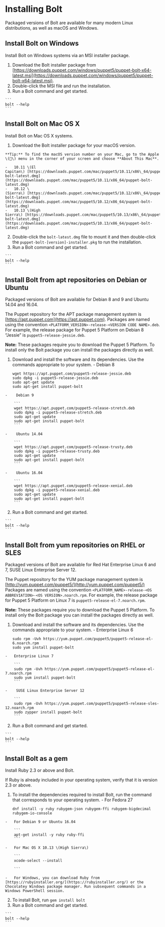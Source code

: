 
# Installing Bolt

Packaged versions of Bolt are available for many modern Linux distributions,
as well as macOS and Windows.

## Install Bolt on Windows

Install Bolt on Windows systems via an MSI installer package.

1.   Download the Bolt installer package from [https://downloads.puppet.com/windows/puppet5/puppet-bolt-x64-latest.msi](https://downloads.puppet.com/windows/puppet5/puppet-bolt-x64-latest.msi).
2.   Double-click the MSI file and run the installation.
3.   Run a Bolt command and get started.

    ```
    bolt --help
    ```

## Install Bolt on Mac OS X

Install Bolt on Mac OS X systems.

1.   Download the Bolt installer package for your macOS version.

    **Tip:** To find the macOS version number on your Mac, go to the Apple \(\) menu in the corner of your screen and choose **About This Mac**.

    -   10.11 \(El Capitan\) [https://downloads.puppet.com/mac/puppet5/10.11/x86\_64/puppet-bolt-latest.dmg](https://downloads.puppet.com/mac/puppet5/10.11/x86_64/puppet-bolt-latest.dmg)
    -   10.12 \(Sierra\) [https://downloads.puppet.com/mac/puppet5/10.12/x86\_64/puppet-bolt-latest.dmg](https://downloads.puppet.com/mac/puppet5/10.12/x86_64/puppet-bolt-latest.dmg)
    -   10.13 \(High Sierra\) [https://downloads.puppet.com/mac/puppet5/10.13/x86\_64/puppet-bolt-latest.dmg](https://downloads.puppet.com/mac/puppet5/10.13/x86_64/puppet-bolt-latest.dmg)
2.   Double-click the `bolt-latest.dmg` file to mount it and then double-click the `puppet-bolt-[version]-installer.pkg` to run the installation.
3.   Run a Bolt command and get started.

    ```
    bolt --help
    ```

## Install Bolt from apt repositories on Debian or Ubuntu

Packaged versions of Bolt are available for Debian 8 and 9 and Ubuntu 14.04 and 16.04.

The Puppet repository for the APT package management system is [https://apt.puppet.com](https://apt.puppet.com). Packages are named using the convention `<PLATFORM_VERSION>-release-<VERSION CODE NAME>.deb`. For example, the release package for Puppet 5 Platform on Debian 8 “Jessie” is `puppet5-release-jessie.deb`.

**Note:** These packages require you to download the Puppet 5 Platform. To install only the Bolt package you can install the packages directly as well.

1.   Download and install the software and its dependencies. Use the commands appropriate to your system.
    -    Debian 8

        ```
        wget https://apt.puppet.com/puppet5-release-jessie.deb
        sudo dpkg -i puppet5-release-jessie.deb
        sudo apt-get update
        sudo apt-get install puppet-bolt

        ```

    -    Debian 9

        ```
        wget https://apt.puppet.com/puppet5-release-stretch.deb
        sudo dpkg -i puppet5-release-stretch.deb
        sudo apt-get update
        sudo apt-get install puppet-bolt
        ```

    -    Ubuntu 14.04

        ```
        wget https://apt.puppet.com/puppet5-release-trusty.deb
        sudo dpkg -i puppet5-release-trusty.deb
        sudo apt-get update
        sudo apt-get install puppet-bolt
        ```

    -    Ubuntu 16.04

        ```
        wget https://apt.puppet.com/puppet5-release-xenial.deb
        sudo dpkg -i puppet5-release-xenial.deb
        sudo apt-get update
        sudo apt-get install puppet-bolt
        ```

2.   Run a Bolt command and get started.

    ```
    bolt --help
    ```

## Install Bolt from yum repositories on RHEL or SLES

Packaged versions of Bolt are available for Red Hat Enterprise Linux 6 and 7, SUSE Linux Enterprise Server 12.

The Puppet repository for the YUM package management system is [http://yum.puppet.com/puppet5/](http://yum.puppet.com/puppet5/) Packages are named using the convention `<PLATFORM_NAME>-release-<OS ABBREVIATION>-<OS VERSION>.noarch.rpm`. For example, the release package for Puppet 5 Platform on Linux 7 is `puppet5-release-el-7.noarch.rpm`.

**Note:** These packages require you to download the Puppet 5 Platform. To install only the Bolt package you can install the packages directly as well.

1.   Download and install the software and its dependencies. Use the commands appropriate to your system.
    -   Enterprise Linux 6

        ```
        sudo rpm -Uvh https://yum.puppet.com/puppet5/puppet5-release-el-6.noarch.rpm
        sudo yum install puppet-bolt
        ```

    -   Enterprise Linux 7

        ```
        sudo rpm -Uvh https://yum.puppet.com/puppet5/puppet5-release-el-7.noarch.rpm
        sudo yum install puppet-bolt
        ```

    -    SUSE Linux Enterprise Server 12

        ```
        sudo rpm -Uvh https://yum.puppet.com/puppet5/puppet5-release-sles-12.noarch.rpm
        sudo zypper install puppet-bolt
        ```

2.   Run a Bolt command and get started.

    ```
    bolt --help
    ```

## Install Bolt as a gem

Install Ruby 2.3 or above and Bolt.

If Ruby is already included in your operating system, verify that it is version 2.3 or above.

1.   To install the dependencies required to install Bolt, run the command that corresponds to your operating system.
    -   For Fedora 27

        ```
        dnf install -y ruby rubygem-json rubygem-ffi rubygem-bigdecimal rubygem-io-console
        ```

    -   For Debian 9 or Ubuntu 16.04

        ```
        apt-get install -y ruby ruby-ffi
        ```

    -   For Mac OS X 10.13 \(High Sierra\)

        ```
        xcode-select --install

        ```

    -   For Windows, you can download Ruby from [https://rubyinstaller.org/](https://rubyinstaller.org/) or the Chocolatey Windows package manager. Run subsequent commands in a Windows PowerShell session.
2.   To install Bolt, run `gem install bolt`
3.   Run a Bolt command and get started.

    ```
    bolt --help
    ```
